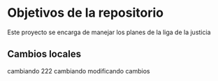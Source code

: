 # Objetivos de la repositorio

Este proyecto se encarga de manejar los planes de la liga de la justicia

## Cambios locales

cambiando 222
cambiando modificando cambios

